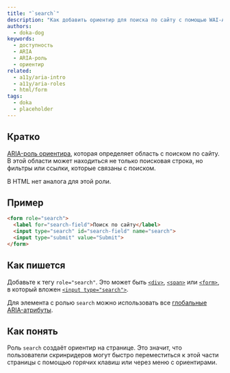 ```yaml
---
title: "`search`"
description: "Как добавить ориентир для поиска по сайту с помощью WAI-ARIA."
authors:
  - doka-dog
keywords:
  - доступность
  - ARIA
  - ARIA-роль
  - ориентир
related:
  - a11y/aria-intro
  - a11y/aria-roles
  - html/form
tags:
  - doka
  - placeholder
---
```


## Кратко

[ARIA-роль ориентира](/a11y/aria-roles/#roli-orientirov), которая определяет область с поиском по сайту. В этой области может находиться не только поисковая строка, но фильтры или ссылки, которые связаны с поиском.

В HTML нет аналога для этой роли.

## Пример

```html
<form role="search">
  <label for="search-field">Поиск по сайту</label>
  <input type="search" id="search-field" name="search">
  <input type="submit" value="Submit">
</form>
```

## Как пишется

Добавьте к тегу `role="search"`. Это может быть [`<div>`](/html/div/), [`<span>`](/html/span/) или [`<form>`](/html/form/), в который вложен [`<input type="search">`](/html/input/#type).

Для элемента с ролью `search` можно использовать все [глобальные ARIA-атрибуты](/a11y/aria-attrs/#globalnye-atributy).

## Как понять

Роль `search` создаёт ориентир на странице. Это значит, что пользователи скринридеров могут быстро переместиться к этой части страницы с помощью горячих клавиш или через меню с ориентирами.
